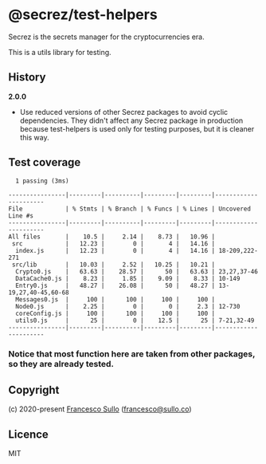 # @secrez/test-helpers

Secrez is the secrets manager for the cryptocurrencies era.

This is a utils library for testing.

## History

**2.0.0**

- Use reduced versions of other Secrez packages to avoid cyclic dependencies. They didn't affect any Secrez package in production because test-helpers is used only for testing purposes, but it is cleaner this way.

## Test coverage

```
  1 passing (3ms)

----------------|---------|----------|---------|---------|----------------------
File            | % Stmts | % Branch | % Funcs | % Lines | Uncovered Line #s
----------------|---------|----------|---------|---------|----------------------
All files       |    10.5 |     2.14 |    8.73 |   10.96 |
 src            |   12.23 |        0 |       4 |   14.16 |
  index.js      |   12.23 |        0 |       4 |   14.16 | 18-209,222-271
 src/lib        |   10.03 |     2.52 |   10.25 |   10.21 |
  Crypto0.js    |   63.63 |    28.57 |      50 |   63.63 | 23,27,37-46
  DataCache0.js |    8.23 |     1.85 |    9.09 |    8.33 | 10-149
  Entry0.js     |   48.27 |    26.08 |      50 |   48.27 | 13-19,27,40-45,60-68
  Messages0.js  |     100 |      100 |     100 |     100 |
  Node0.js      |    2.25 |        0 |       0 |     2.3 | 12-730
  coreConfig.js |     100 |      100 |     100 |     100 |
  utils0.js     |      25 |        0 |    12.5 |      25 | 7-21,32-49
----------------|---------|----------|---------|---------|----------------------
```

### Notice that most function here are taken from other packages, so they are already tested.

## Copyright

(c) 2020-present [Francesco Sullo](https://francesco.sullo.co) (<francesco@sullo.co>)

## Licence

MIT
